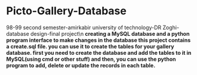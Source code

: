 # Picto-Gallery-Database
98-99 second semester-amirkabir university of technology-DR Zoghi-database design-final project\n
**creating a MySQL database and a python program interface to make changes in the database
this project contains a create.sql file. you can use it to create the tables for your gallery database.
first you need to create the database and add the tables to it in MySQL(using cmd or other stuff) and then,
you can use the python program to add, delete or update the records in each table.**
